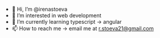 - 👋 Hi, I’m @irenastoeva
- 👀 I’m interested in web development
- 🌱 I’m currently learning typescript -> angular
- 📫 How to reach me -> email me at r.stoeva21@gmail.com

<!---
irenastoeva/irenastoeva is a ✨ special ✨ repository because its `README.md` (this file) appears on your GitHub profile.
You can click the Preview link to take a look at your changes.
--->
